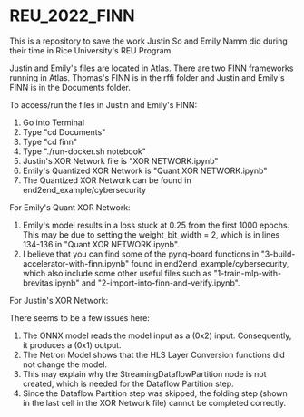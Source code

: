 # REU_2022_FINN
This is a repository to save the work Justin So and Emily Namm did during their time in Rice University's REU Program.

Justin and Emily's files are located in Atlas. There are two FINN frameworks running in Atlas. Thomas's FINN is in the rffi folder and Justin and Emily's FINN is in the Documents folder.

To access/run the files in Justin and Emily's FINN:
1. Go into Terminal
2. Type "cd Documents"
3. Type "cd finn"
4. Type "./run-docker.sh notebook"
5. Justin's XOR Network file is "XOR NETWORK.ipynb"
6. Emily's Quantized XOR Network is "Quant XOR NETWORK.ipynb"
7. The Quantized XOR Network can be found in end2end_example/cybersecurity

For Emily's Quant XOR Network:

1. Emily's model results in a loss stuck at 0.25 from the first 1000 epochs. This may be due to setting the weight_bit_width = 2, which is in lines 134-136 in "Quant XOR NETWORK.ipynb". 
2. I believe that you can find some of the pynq-board functions in "3-build-accelerator-with-finn.ipynb" found in end2end_example/cybersecurity, which also include some other useful files such as "1-train-mlp-with-brevitas.ipynb" and "2-import-into-finn-and-verify.ipynb".

For Justin's XOR Network:

There seems to be a few issues here:
1. The ONNX model reads the model input as a (0x2) input. Consequently, it produces a (0x1) output.
2. The Netron Model shows that the HLS Layer Conversion functions did not change the model.
3. This may explain why the StreamingDataflowPartition node is not created, which is needed for the Dataflow Partition step.
4. Since the Dataflow Partition step was skipped, the folding step (shown in the last cell in the XOR Network file) cannot be completed correctly.

